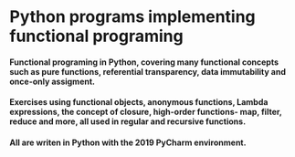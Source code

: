 # Python programs implementing functional programing

#### Functional programing in Python, covering many functional concepts such as pure functions, referential transparency, data immutability and once-only assigment.
#### Exercises using functional objects, anonymous functions, Lambda expressions, the concept of closure, high-order functions- map, filter, reduce and more, all used in regular and recursive functions.
#### All are writen in Python with the 2019 PyCharm environment.
